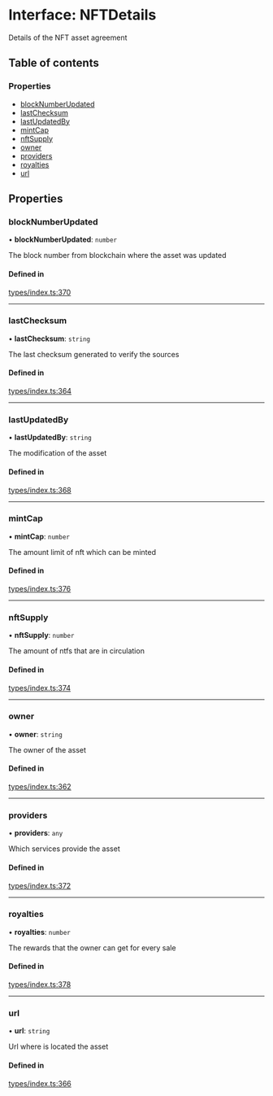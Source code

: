 # Interface: NFTDetails

Details of the NFT asset agreement

## Table of contents

### Properties

- [blockNumberUpdated](NFTDetails.md#blocknumberupdated)
- [lastChecksum](NFTDetails.md#lastchecksum)
- [lastUpdatedBy](NFTDetails.md#lastupdatedby)
- [mintCap](NFTDetails.md#mintcap)
- [nftSupply](NFTDetails.md#nftsupply)
- [owner](NFTDetails.md#owner)
- [providers](NFTDetails.md#providers)
- [royalties](NFTDetails.md#royalties)
- [url](NFTDetails.md#url)

## Properties

### blockNumberUpdated

• **blockNumberUpdated**: `number`

The block number from blockchain where the asset was updated

#### Defined in

[types/index.ts:370](https://github.com/nevermined-io/components-catalog/blob/0f39118/lib/src/types/index.ts#L370)

___

### lastChecksum

• **lastChecksum**: `string`

The last checksum generated to verify the sources

#### Defined in

[types/index.ts:364](https://github.com/nevermined-io/components-catalog/blob/0f39118/lib/src/types/index.ts#L364)

___

### lastUpdatedBy

• **lastUpdatedBy**: `string`

The modification of the asset

#### Defined in

[types/index.ts:368](https://github.com/nevermined-io/components-catalog/blob/0f39118/lib/src/types/index.ts#L368)

___

### mintCap

• **mintCap**: `number`

The amount limit of nft which can be minted

#### Defined in

[types/index.ts:376](https://github.com/nevermined-io/components-catalog/blob/0f39118/lib/src/types/index.ts#L376)

___

### nftSupply

• **nftSupply**: `number`

The amount of ntfs that are in circulation

#### Defined in

[types/index.ts:374](https://github.com/nevermined-io/components-catalog/blob/0f39118/lib/src/types/index.ts#L374)

___

### owner

• **owner**: `string`

The owner of the asset

#### Defined in

[types/index.ts:362](https://github.com/nevermined-io/components-catalog/blob/0f39118/lib/src/types/index.ts#L362)

___

### providers

• **providers**: `any`

Which services provide the asset

#### Defined in

[types/index.ts:372](https://github.com/nevermined-io/components-catalog/blob/0f39118/lib/src/types/index.ts#L372)

___

### royalties

• **royalties**: `number`

The rewards that the owner can get for every sale

#### Defined in

[types/index.ts:378](https://github.com/nevermined-io/components-catalog/blob/0f39118/lib/src/types/index.ts#L378)

___

### url

• **url**: `string`

Url where is located the asset

#### Defined in

[types/index.ts:366](https://github.com/nevermined-io/components-catalog/blob/0f39118/lib/src/types/index.ts#L366)
